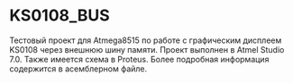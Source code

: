 # KS0108_BUS
Тестовый проект для Atmega8515 по работе с графическим дисплеем KS0108 через внешнюю шину памяти.
Проект выполнен в Atmel Studio 7.0. Также имеется схема в Proteus. 
Более подробная информация содержится в асемблерном файле.